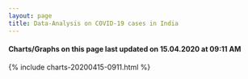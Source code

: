 ```yaml
---
layout: page
title: Data-Analysis on COVID-19 cases in India
---
```

#### Charts/Graphs on this page last updated on 15.04.2020 at 09:11 AM
{% include charts-20200415-0911.html %}